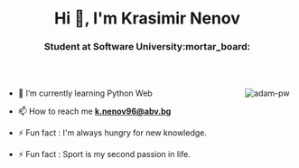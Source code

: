 <h1 align="center">Hi 👋, I'm Krasimir Nenov</h1>
<h3 align="center">Student at Software University:mortar_board:</h3>

<br>



<br>

<p><img align="right" src="https://github.com/Adam-pw/Adam-pw/blob/main/animation_500_kxa883sd.gif" alt="adam-pw" /></p>


- 🌱 I’m currently learning Python Web

- 📫 How to reach me **k.nenov96@abv.bg**

- ⚡ Fun fact : I'm always hungry for new knowledge.
- ⚡ Fun fact : Sport is my second passion in life.
